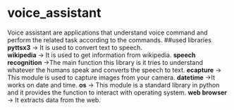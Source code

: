 # voice_assistant
Voice assistant are applications that understand voice command and perform the related task according to the commands.
##used libraries </br>
**pyttsx3** -> It is used to convert text to speech. </br>
**wikipedia** -> It is used to get information from wikipedia.
**speech recognition** ->The main function this library is it tries to understand whatever the humans speak and converts the speech to text.
**ecapture** -> This module is used to capture images from your camera.
**datetime** ->It works on date and time.
**os** -> This module is a standard library in python and it provides the function to interact with operating system.
**web browser** -> It extracts data from the web.
